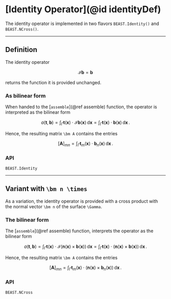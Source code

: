 
# [Identity Operator](@id identityDef)

The identity operator is implemented in two flavors `BEAST.Identity()` and `BEAST.NCross()`.

---
## Definition

The identity operator
```math
\bm{\mathcal{I}} \bm b = \bm b
```
returns the function it is provided unchanged.


### As bilinear form

When handed to the [`assemble`](@ref assemble) function, the operator is interpreted as the bilinear form
```math
a(\bm t, \bm b) = \int_\Gamma \bm t(\bm x)  ⋅ \bm{\mathcal{I}} \bm b(\bm x) \,\mathrm{d}\bm x = \int_\Gamma \bm t(\bm x)  ⋅ \bm b(\bm x) \,\mathrm{d}\bm x \,.
```
Hence, the resulting matrix ``\bm A`` contains the entries
```math
[\bm A]_{mn} =  \int_\Gamma \bm t_m(\bm x)  ⋅ \bm b_n(\bm x) \,\mathrm{d}\bm x \,.
```

### API

```@docs; canonical=false
BEAST.Identity
```


---
## Variant with ``\bm n \times``

As a variation, the identity operator is provided with a cross product with the normal vector ``\bm n`` of the surface ``\Gamma``.

### The bilinear form

The [`assemble`](@ref assemble) function, interprets the operator as the bilinear form
```math
a(\bm t, \bm b) = \int_\Gamma \bm t(\bm x)  ⋅ \bm{\mathcal{I}} (\bm n(\bm x) \times \bm b(\bm x)) \,\mathrm{d}\bm x = \int_\Gamma \bm t(\bm x)  ⋅ (\bm n(\bm x) \times \bm b(\bm x)) \,\mathrm{d}\bm x \,.
```
Hence, the resulting matrix ``\bm A`` contains the entries
```math
[\bm A]_{mn} =  \int_\Gamma \bm t_m(\bm x)  ⋅ (\bm n(\bm x) \times \bm b_n(\bm x)) \,\mathrm{d}\bm x \,.
```

### API

```@docs; canonical=false
BEAST.NCross
```